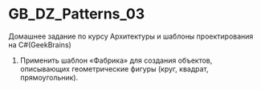 # GB_DZ_Patterns_03
Домашнее задание по курсу Архитектуры и шаблоны проектирования на C#(GeekBrains)

1. Применить шаблон «Фабрика» для создания объектов, описывающих геометрические фигуры (круг, квадрат, прямоугольник).
